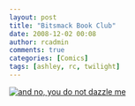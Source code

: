 ```yaml
---
layout: post
title: "Bitsmack Book Club"
date: 2008-12-02 00:08
author: rcadmin
comments: true
categories: [Comics]
tags: [ashley, rc, twilight]
---
```

<a href="http://bitsmack.com/wp/2008/12/02/bitsmack-book-club"><img class="alignnone size-full wp-image-1509" src="http://bitsmack.com/wp/wp-content/uploads/2008/12/20081202.jpg" title="and no, you do not dazzle me" /></a>
